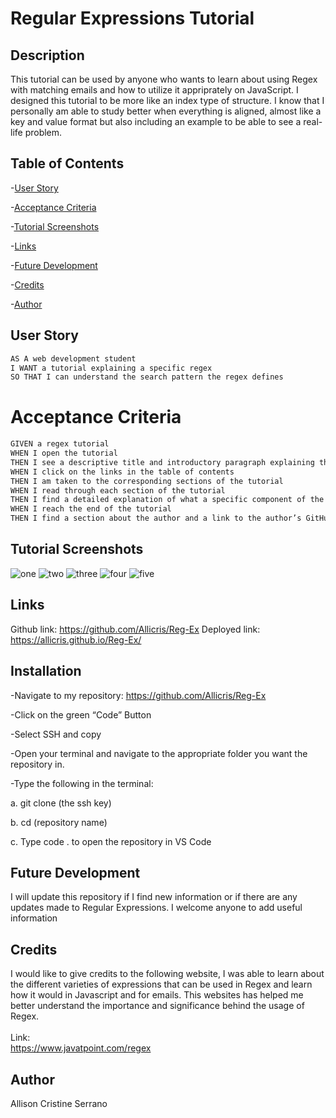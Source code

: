 # Regular Expressions Tutorial

## Description
This tutorial can be used by anyone who wants to learn about using Regex with matching emails and how to utilize it appriprately on JavaScript. I designed this tutorial to be more like an index type of structure. I know that I personally am able to study better when everything is aligned, almost like a key and value format but also including an example to be able to see a real-life problem. 

## Table of Contents

-[User Story](#User-Story)

-[Acceptance Criteria](#Acceptance-Criteria)

-[Tutorial Screenshots](#Tutorial-Screenshots)

-[Links](#Links)

-[Future Development](#Future-Development)

-[Credits](#Credits)

-[Author](#Author)

## User Story
```md
AS A web development student
I WANT a tutorial explaining a specific regex
SO THAT I can understand the search pattern the regex defines
````

# Acceptance Criteria
```md
GIVEN a regex tutorial
WHEN I open the tutorial
THEN I see a descriptive title and introductory paragraph explaining the purpose of the tutorial, a summary describing the regex featured in the tutorial, a table of contents linking to different sections that break down each component of the regex and explain what it does, and a section about the author with a link to the author’s GitHub profile
WHEN I click on the links in the table of contents
THEN I am taken to the corresponding sections of the tutorial
WHEN I read through each section of the tutorial
THEN I find a detailed explanation of what a specific component of the regex does
WHEN I reach the end of the tutorial
THEN I find a section about the author and a link to the author’s GitHub profile
````

## Tutorial Screenshots
![one](./Develop/Images/one.png)
![two](./Develop/Images/two.png)
![three](./Develop/Images/three.png)
![four](./Develop/Images/four.png)
![five](./Develop/Images/five.png)

## Links
Github link: https://github.com/Allicris/Reg-Ex
Deployed link: https://allicris.github.io/Reg-Ex/

## Installation
-Navigate to my repository: https://github.com/Allicris/Reg-Ex

-Click on the green “Code” Button

-Select SSH and copy

-Open your terminal and navigate to the appropriate folder you want the repository in.

-Type the following in the terminal:

a.     git clone (the ssh key)

b.     cd (repository name)

c.      Type code . to open the repository in VS Code


## Future Development
I will update this repository if I find new information or if there are any updates made to Regular Expressions. I welcome anyone to add useful information

## Credits
I would like to give credits to the following website, I was able to learn about the different varieties of expressions that can be used in Regex and learn how it would in Javascript and for emails. This websites has helped me better understand the importance and significance behind the usage of Regex.
<br>
<br>
Link:
<br>
https://www.javatpoint.com/regex

## Author
Allison Cristine Serrano

